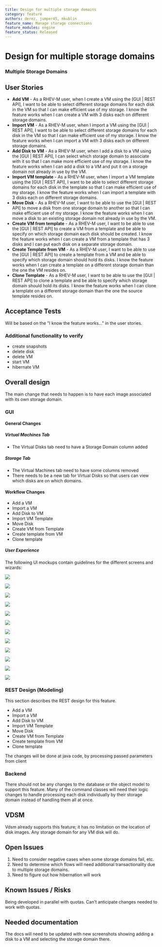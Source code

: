 ```yaml
---
title: Design for multiple storage domains
category: feature
authors: derez, jumper45, mkublin
feature_name: Manage storage connections
feature_modules: engine
feature_status: Released
---
```


# Design for multiple storage domains

### Multiple Storage Domains

## User Stories

*   **Add VM** - As a RHEV-M user, when I create a VM using the [GUI | REST API], I want to be able to select different storage domains for each disk in the VM so that I can make efficient use of my storage. I know the feature works when I can create a VM with 3 disks each on different storage domains.
*   **Import VM** - As a RHEV-M user, when I import a VM using the [GUI | REST API], I want to be able to select different storage domains for each disk in the VM so that I can make efficient use of my storage. I know the feature works when I can import a VM with 3 disks each on different storage domains.
*   **Add Disk to VM** - As a RHEV-M user, when I add a disk to a VM using the [GUI | REST API], I can select which storage domain to associate with it so that I can make more efficient use of my storage. I know the feature works when I can add a disk to a VM and put it on a storage domain not already in use by the VM.
*   **Import VM template** - As a RHEV-M user, when I import a VM template using the [GUI | REST API], I want to be able to select different storage domains for each disk in the template so that I can make efficient use of my storage. I know the feature works when I can import a template with 3 disks each on different storage domains.
*   **Move Disk** - As a RHEV-M user, I want to be able to use the [GUI | REST API] to move a disk from one storage domain to another so that I can make efficient use of my storage. I know the feature works when I can move a disk to an existing storage domain not already in use by the VM.
*   **Create VM from template** - As a RHEV-M user, I want to be able to use the [GUI | REST API] to create a VM from a template and be able to specify on which storage domain each disk should be created. I know the feature works when I can create a VM from a template that has 3 disks and I can put each disk on a separate storage domain.
*   **Create Template from VM** - As a RHEV-M user, I want to be able to use the [GUI | REST API] to create a template from a VM and be able to specify which storage domain should hold its disks. I know the feature works when I can create a template on a different storage domain than the one the VM resides on.
*   **Clone Template** - As a RHEV-M user, I want to be able to use the [GUI | REST API] to clone a template and be able to specify which storage domain should hold its disks. I know the feature works when I can clone a template on a different storage domain than the one the source template resides on.

## Acceptance Tests

Will be based on the "I know the feature works..." in the user stories.

### Additional functionality to verify

*   create snapshots
*   delete disk
*   delete VM
*   start VM
*   hibernate VM

## Overall design

The main change that needs to happen is to have each image associated with its own storage domain.

### GUI

#### General Changes

##### Virtual Machines Tab

*   The Virtual Disks tab need to have a Storage Domain column added

##### Storage Tab

*   The Virtual Machines tab need to have some columns removed
*   There needs to be a new tab for Virtual Disks so that users can view which disks are on which domains.

#### Workflow Changes

*   Add a VM
*   Import a VM
*   Add Disk to VM
*   Import VM Template
*   Move Disk
*   Create VM from Template
*   Create template from VM
*   Clone template

##### User Experience

The following UI mockups contain guidelines for the different screens and wizards:

![](/images/wiki/VM_from_template_single.png)

![](/images/wiki/VM_from_template_multi.png)

![](/images/wiki/import_vm_single.png)

![](/images/wiki/import_vm_multi.png)

![](/images/wiki/import_template_single.png)

![](/images/wiki/import_template_multi.png)

![](/images/wiki/disks_subtab.png)

![](/images/wiki/new_move_disk_dialog.png)

![](/images/wiki/storage_vms_subtab.png)

![](/images/wiki/new_template.png)

![](/images/wiki/templates_storage_subtab.png)

![](/images/wiki/templates_vms_subtab.png)

### REST Design (Modeling)

This section describes the REST design for this feature.

*   Add a VM
*   Import a VM
*   Add Disk to VM
*   Import VM Template
*   Move Disk
*   Create VM from Template
*   Create template from VM
*   Clone template

The changes will be done at java code, by processing passed parameters from client

### Backend

There should not be any changes to the database or the object model to support this feature. Many of the command classes will need their logic changes to handle processing each disk individually by their storage domain instead of handling them all at once.

## VDSM

Vdsm already supports this feature; it has no limitation on the location of disk images. Any storage domain for any VM disk will do.

## Open Issues

1.  Need to consider negative cases when some storage domains fail, etc.
2.  Need to determine which flows will need additional transactionality due to multiple storage domains.
3.  Need to figure out how hibernation will work

## Known Issues / Risks

Being developed in parallel with quotas. Can't anticipate changes needed to work with quotas.

## Needed documentation

The docs will need to be updated with new screenshots showing adding a disk to a VM and selecting the storage domain there.

